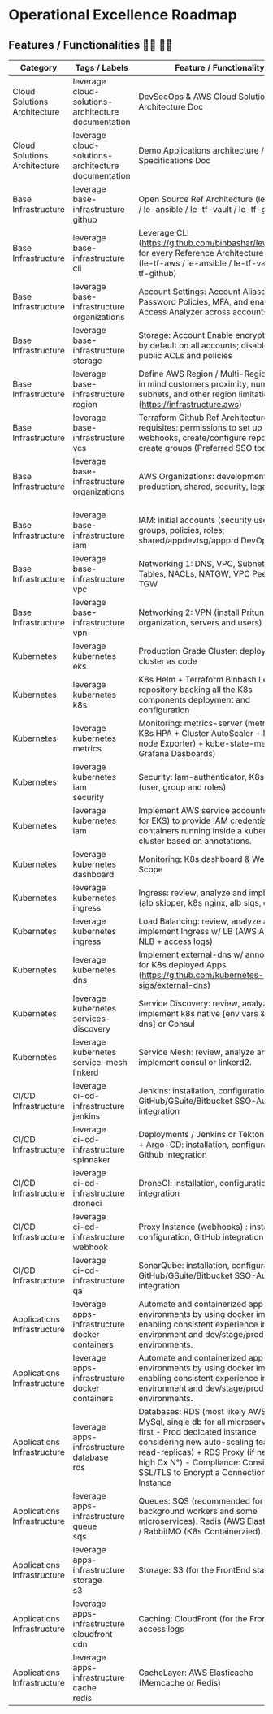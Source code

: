 # Operational Excellence Roadmap
## Features / Functionalities 👨‍💻 💯🥇

| Category                                | Tags / Labels                                             | <div style="width:320px">Feature / Functionality</div>                                                                                                                                                                                                                                                                       | Status  | Doc |
| --------------------------------------- | --------------------------------------------------------- | ---------------------------------------------------------------------------------------------------------------------------------------------------------------------------------------------------------------------------------------------------------------------------------------------------------------------------- | ------- | --- |
| Cloud<br>Solutions<br>Architecture      | leverage<br>cloud-solutions-architecture<br>documentation | <div style="width:320px">DevSecOps & AWS Cloud Solutions Architecture Doc</div>                                                                                                                                                                                                                                              | ✅       | ✅ |
| Cloud<br>Solutions<br>Architecture      | leverage<br>cloud-solutions-architecture<br>documentation | <div style="width:320px">Demo Applications architecture / Services Specifications Doc</div>                                                                                                                                                                                                                                  | 2021 Q1 | ❌ |
| Base<br>Infrastructure                  | leverage<br>base-infrastructure<br>github<br>             | <div style="width:320px">Open Source Ref Architecture (le-tf-aws / le-ansible / le-tf-vault / le-tf-github)</div>                                                                                                                                                                                            | 2021 Q2 | ❌ |
| Base<br>Infrastructure                  | leverage<br>base-infrastructure<br>cli<br>                | <div style="width:320px">Leverage CLI (https://github.com/binbashar/leverage) for every Reference Architecture Repo (le-tf-aws / le-ansible / le-tf-vault / le-tf-github)</div>                                                                                                                              | 2021 Q2 | ❌ |
| Base<br>Infrastructure                  | leverage<br>base-infrastructure<br>organizations<br>      | <div style="width:320px">Account Settings: Account Aliases and Password Policies, MFA, and enable IAM Access Analyzer across accounts.</div>                                                                                                                                                                                 | ✅       | ❌ |
| Base<br>Infrastructure                  | leverage<br>base-infrastructure<br>storage<br>            | <div style="width:320px">Storage: Account Enable encrypted EBS by default on all accounts; disable S3 public ACLs and policies</div>                                                                                                                                                                                         | ✅       | ❌ |
| Base<br>Infrastructure                  | leverage<br>base-infrastructure<br>region                 | <div style="width:320px">Define AWS Region / Multi-Region: keep in mind customers proximity, number of subnets, and other region limitations (https://infrastructure.aws)</div>                                                                                                                                              | ✅       | ❌ |
| Base<br>Infrastructure                  | leverage<br>base-infrastructure<br>vcs                    | <div style="width:320px">Terraform Github Ref Architecture / Pre-requisites: permissions to set up webhooks, create/configure repositories, create groups (Preferred SSO tool)</div>                                                                                                                                         | 2021 Q2 | ❌ |
| Base<br>Infrastructure                  | leverage<br>base-infrastructure<br>organizations<br><br>  | <div style="width:320px">AWS Organizations: development/stage, production, shared, security, legacy</div>                                                                                                                                                                                                                    | ✅       | ✅ |
| Base<br>Infrastructure                  | leverage<br>base-infrastructure<br>iam                    | <div style="width:320px">IAM: initial accounts (security users, groups, policies, roles; shared/appdevtsg/appprd DevOps role)</div>                                                                                                                                                                                          | ✅       | ✅ |
| Base<br>Infrastructure                  | leverage<br>base-infrastructure<br>vpc                    | <div style="width:320px">Networking 1: DNS, VPC, Subnets, Route Tables, NACLs, NATGW, VPC Peering or TGW</div>                                                                                                                                                                                                               | ✅       | ❌ |
| Base<br>Infrastructure                  | leverage<br>base-infrastructure<br>vpn                    | <div style="width:320px">Networking 2: VPN (install Pritunl, create organization, servers and users)</div>                                                                                                                                                                                                                   | ✅       | ❌ |
| Kubernetes                              | leverage<br>kubernetes<br>eks                             | <div style="width:320px">Production Grade Cluster: deploy EKS cluster as code</div>                                                                                                                                                                                                                                          | ✅       | ❌ |
| Kubernetes                              | leverage<br>kubernetes<br>k8s                             | <div style="width:320px">K8s Helm + Terraform Binbash Leverage repository backing all the K8s components deployment and configuration</div>                                                                                                                                                                                   | ✅       | ❌ |
| Kubernetes                              | leverage<br>kubernetes<br>metrics                         | <div style="width:320px">Monitoring: metrics-server (metrcis for K8s HPA + Cluster AutoScaler + Prom node Exporter) + kube-state-metrics (for Grafana Dasboards)</div>                                                                                                                                                       | 2021 Q2 | ❌ |
| Kubernetes                              | leverage<br>kubernetes<br>iam<br>security                 | <div style="width:320px">Security: Iam-authenticator, K8s RBAC (user, group and roles)</div>                                                                                                                                                                                                                                 | ✅       | ❌ |
| Kubernetes                              | leverage<br>kubernetes<br>iam<br><br>                     | <div style="width:320px">Implement AWS service accounts (IRSA for EKS) to provide IAM credentials to containers running inside a kubernetes cluster based on annotations.</div>                                                                                                                                              | ✅       | ❌ |
| Kubernetes                              | leverage<br>kubernetes<br>dashboard                       | <div style="width:320px">Monitoring: K8s dashboard & Weave Scope</div>                                                                                                                                                                                                                                                       | ✅       | ❌ |
| Kubernetes                              | leverage<br>kubernetes<br>ingress<br>                     | <div style="width:320px">Ingress: review, analyze and implement (alb skipper, k8s nginx, alb sigs, etc)</div>                                                                                                                                                                                                                | ✅       | ❌ |
| Kubernetes                              | leverage<br>kubernetes<br>ingress<br>                     | <div style="width:320px">Load Balancing: review, analyze and implement Ingress w/ LB (AWS ALB or NLB + access logs)</div>                                                                                                                                                                                                    | ✅       | ❌ |
| Kubernetes                              | leverage<br>kubernetes<br>dns                             | <div style="width:320px">Implement external-dns w/ annotations for K8s deployed Apps (https://github.com/kubernetes-sigs/external-dns)</div>                                                                                                                                                                                 | ✅       | ❌ |
| Kubernetes                              | leverage<br>kubernetes<br>services-discovery              | <div style="width:320px">Service Discovery: review, analyze and implement k8s native \[env vars & core-dns\] or Consul</div>                                                                                                                                                                                                 | 2021 Q3 | ❌ |
| Kubernetes                              | leverage<br>kubernetes<br>service-mesh<br>linkerd         | <div style="width:320px">Service Mesh: review, analyze and implement consul or linkerd2.</div>                                                                                                                                                                                                                               | 2021 Q3 | ❌ |
| CI/CD<br>Infrastructure                 | leverage<br>ci-cd-infrastructure<br>jenkins               | <div style="width:320px">Jenkins: installation, configuration, GitHub/GSuite/Bitbucket SSO-Auth integration</div>                                                                                                                                                                                                            | ✅       | ❌ |
| CI/CD<br>Infrastructure                 | leverage<br>ci-cd-infrastructure<br>spinnaker             | <div style="width:320px">Deployments / Jenkins or Tekton Pipelines + Argo-CD: installation, configuration, Github integration</div>                                                                                                                                                                                          | 2021 Q3 | ❌ |
| CI/CD<br>Infrastructure                 | leverage<br>ci-cd-infrastructure<br>droneci               | <div style="width:320px">DroneCI: installation, configuration, Github integration</div>                                                                                                                                                                                                                                      | 2021 Q4 | ❌ |
| CI/CD<br>Infrastructure                 | leverage<br>ci-cd-infrastructure<br>webhook<br>           | <div style="width:320px">Proxy Instance (webhooks) : installation, configuration, GitHub integration</div>                                                                                                                                                                                                                   | 2021 Q4 | ❌ |
| CI/CD<br>Infrastructure                 | leverage<br>ci-cd-infrastructure<br>qa<br>                | <div style="width:320px">SonarQube: installation, configuration, GitHub/GSuite/Bitbucket SSO-Auth integration</div>                                                                                                                                                                                                          | 2021 Q4 | ❌ |
| Applications<br>Infrastructure          | leverage<br>apps-infrastructure<br>docker<br>containers   | <div style="width:320px">Automate and containerized app environments by using docker images, enabling consistent experience in local environment and dev/stage/prod Cloud environments.</div>                                                                                                                                | ✅       | ❌ |
| Applications<br>Infrastructure          | leverage<br>apps-infrastructure<br>docker<br>containers   | <div style="width:320px">Automate and containerized app environments by using docker images, enabling consistent experience in local environment and dev/stage/prod Cloud environments.</div>                                                                                                                                | ✅       | ❌ |
| Applications<br>Infrastructure          | leverage<br>apps-infrastructure<br>database<br>rds        | <div style="width:320px">Databases: RDS (most likely AWS Aurora MySql, single db for all microservices at first - Prod dedicated instance considering new auto-scaling feature and read-replicas) + RDS Proxy (if needed for high Cx N°) - Compliance: Consider using SSL/TLS to Encrypt a Connection to a DB Instance</div> | ✅       | ❌ |
| Applications<br>Infrastructure          | leverage<br>apps-infrastructure<br>queue<br>sqs<br>       | <div style="width:320px">Queues: SQS (recommended for background workers and some microservices). Redis (AWS ElasticCache) / RabbitMQ (K8s Containerzied).</div>                                                                                                                                                             | ✅       | ❌ |
| Applications<br>Infrastructure          | leverage<br>apps-infrastructure<br>storage<br>s3          | <div style="width:320px">Storage: S3 (for the FrontEnd statics)</div>                                                                                                                                                                                                                                                        | ✅       | ❌ |
| Applications<br>Infrastructure          | leverage<br>apps-infrastructure<br>cloudfront<br>cdn      | <div style="width:320px">Caching: CloudFront (for the FrontEnd) w/ access logs</div>                                                                                                                                                                                                                                         | ✅       | ❌ |
| Applications<br>Infrastructure          | leverage<br>apps-infrastructure<br>cache<br>redis         | <div style="width:320px">CacheLayer: AWS Elasticache (Memcache or Redis)</div>                                                                                                                                                                                                                                               | ✅       | ❌ |